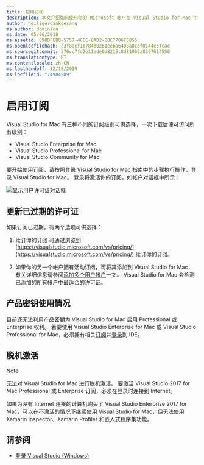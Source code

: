 ```yaml
---
title: 启用订阅
description: 本文介绍如何使用你的 Microsoft 帐户在 Visual Studio for Mac 中启用你的订阅和解锁功能
author: heiligerdankgesang
ms.author: dominicn
ms.date: 05/06/2018
ms.assetid: 898DFEB8-5757-4CCE-8AD2-8BC7706F5855
ms.openlocfilehash: c3f8aef1b784b0261eeba6408a8cef0144e5fcac
ms.sourcegitcommit: 370cc7fd2e11ede6d8215c8d81963a8307614550
ms.translationtype: HT
ms.contentlocale: zh-CN
ms.lasthandoff: 12/10/2019
ms.locfileid: "74984989"
---
```

# <a name="enable-subscription"></a>启用订阅

Visual Studio for Mac 有三种不同的订阅级别可供选择，一次下载后便可访问所有级别：

* Visual Studio Enterprise for Mac
* Visual Studio Professional for Mac
* Visual Studio Community for Mac

要开始使用订阅，请按照[登录 Visual Studio for Mac](signing-in.md) 指南中的步骤执行操作，登录 Visual Studio for Mac。 登录将激活你的订阅，如帐户对话框中所示：

![显示用户许可证对话框](media/user-accounts-login.png)

## <a name="update-expired-licenses"></a>更新已过期的许可证

如果订阅已过期，有两个选项可供选择：

1. 续订你的订阅 可通过浏览到 [https://visualstudio.microsoft.com/vs/pricing/](https://visualstudio.microsoft.com/vs/pricing/) 续订你的订阅。

2. 如果你的另一个帐户拥有活动订阅，可将其添加到 Visual Studio for Mac，有关详细信息请参阅[添加多个用户帐户](signing-in.md)一文。 Visual Studio for Mac 会检测已添加的所有帐户中最适合的许可证。

## <a name="product-key-usage"></a>产品密钥使用情况

目前还无法利用产品密钥为 Visual Studio for Mac 启用 Professional 或 Enterprise 权利。 若要使用 Visual Studio Enterprise for Mac 或 Visual Studio Professional for Mac，必须拥有相关[订阅](https://visualstudio.microsoft.com/subscriptions/)并[登录](signing-in.md)到 IDE。

## <a name="offline-activation"></a>脱机激活

> [!NOTE]
> 无法对 Visual Studio for Mac 进行脱机激活。
> 要激活 Visual Studio 2017 for Mac Professional 或 Enterprise 订阅，必须在登录时连接到 Internet。

如果为没有 Internet 连接的计算机购买了 Visual Studio Enterprise 2017 for Mac，可以在不激活的情况下继续使用 Visual Studio for Mac，但无法使用 Xamarin Inspector、Xamarin Profiler 和嵌入式程序集功能。

## <a name="see-also"></a>请参阅

- [登录 Visual Studio (Windows)](/visualstudio/ide/signing-in-to-visual-studio)